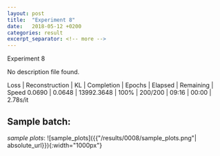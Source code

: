 ```yaml
---
layout: post
title:  "Experiment 8"
date:   2018-05-12 +0200
categories: result
excerpt_separator: <!-- more -->
---
```

<!-- more -->

Experiment 8

No description file found.

Loss | Reconstruction | KL | Completion | Epochs | Elapsed | Remaining | Speed
0.0690 | 0.0648 | 13992.3648 | 100% | 200/200 | 09:16 | 00:00 | 2.78s/it

## **Sample batch**:
_sample plots_:
![sample_plots]({{"/results/0008/sample_plots.png"| absolute_url}}){:width="1000px"}

